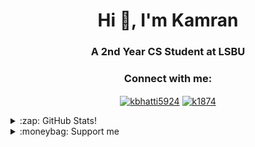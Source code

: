 <h1 align="center">Hi 👋, I'm Kamran</h1>
<h3 align="center">A 2nd Year CS Student at LSBU</h3>

<h3 align="center">Connect with me:</h3>
<p align="center">
<a
 href="https://linkedin.com/in/kbhatti5924" target="blank"><img 
align="center" 
src="https://img.shields.io/badge/LinkedIn-0077B5?style=for-the-badge&logo=linkedin&logoColor=white"
 alt="kbhatti5924" /></a>
<a 
href="https://www.hackerrank.com/k1874" target="blank"><img 
align="center" 
src="https://img.shields.io/badge/-Hackerrank-2EC866?style=for-the-badge&logo=HackerRank&logoColor=white"
 alt="k1874"/></a></p>
<details>
 <summary>:zap: GitHub Stats!</summary>
<!--START_SECTION:waka-->
📊 **This Week I Spent My Time On** 

```text
⌚︎ Time Zone: Europe/London

💬 Programming Languages: 
Dart                     20 hrs 8 mins       ████████████████████░░░░░   83.0% 
JavaScript               2 hrs 56 mins       ███░░░░░░░░░░░░░░░░░░░░░░   12.14% 
YAML                     36 mins             ░░░░░░░░░░░░░░░░░░░░░░░░░   2.47% 
XML                      15 mins             ░░░░░░░░░░░░░░░░░░░░░░░░░   1.06% 
Groovy                   5 mins              ░░░░░░░░░░░░░░░░░░░░░░░░░   0.39%

🔥 Editors: 
VS Code                  24 hrs 12 mins      █████████████████████████   99.72% 
Android Studio           3 mins              ░░░░░░░░░░░░░░░░░░░░░░░░░   0.26% 
Browser                  0 secs              ░░░░░░░░░░░░░░░░░░░░░░░░░   0.02%

🐱‍💻 Projects: 
flash-chat-flutter       5 hrs 11 mins       █████░░░░░░░░░░░░░░░░░░░░   21.39% 
bmi-calculator-flutter   4 hrs 8 mins        ████░░░░░░░░░░░░░░░░░░░░░   17.07% 
Clima-Flutter            3 hrs 27 mins       ███░░░░░░░░░░░░░░░░░░░░░░   14.23% 
my-portfolio             2 hrs 17 mins       ██░░░░░░░░░░░░░░░░░░░░░░░   9.42% 
test_binance             1 hr 44 mins        █░░░░░░░░░░░░░░░░░░░░░░░░   7.21%

💻 Operating System: 
Windows                  24 hrs 16 mins      █████████████████████████   100.0%

```

**I Mostly Code in Java** 

```text
Java                     3 repos             ███████░░░░░░░░░░░░░░░░░░   30.0% 
JavaScript               2 repos             █████░░░░░░░░░░░░░░░░░░░░   20.0% 
Python                   2 repos             █████░░░░░░░░░░░░░░░░░░░░   20.0% 
Jupyter Notebook         1 repo              ██░░░░░░░░░░░░░░░░░░░░░░░   10.0% 
Shell                    1 repo              ██░░░░░░░░░░░░░░░░░░░░░░░   10.0%

```



 Last Updated on 07/08/2021
<!--END_SECTION:waka-->
</details>
<details>
<summary>:moneybag: Support me</summary>

[![ko-fi](https://www.ko-fi.com/img/githubbutton_sm.svg)](https://ko-fi.com/P5P12XM2D)

<noscript><a href="https://liberapay.com/k5924/donate"><img alt="Donate using Liberapay" src="https://liberapay.com/assets/widgets/donate.svg"></a></noscript>

<p><a href="https://www.buymeacoffee.com/k5924">
<img align="left" src="https://cdn.buymeacoffee.com/buttons/v2/default-yellow.png" height="50" width="210" alt="k5924" /></a></p><br><br>
</details>





